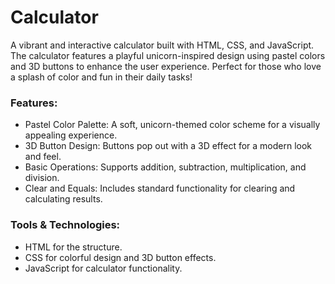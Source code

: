 # Calculator
A vibrant and interactive calculator built with HTML, CSS, and JavaScript. The calculator features a playful unicorn-inspired design using pastel colors and 3D buttons to enhance the user experience. Perfect for those who love a splash of color and fun in their daily tasks!

### Features:
* Pastel Color Palette: A soft, unicorn-themed color scheme for a visually appealing experience.
* 3D Button Design: Buttons pop out with a 3D effect for a modern look and feel.
* Basic Operations: Supports addition, subtraction, multiplication, and division.
* Clear and Equals: Includes standard functionality for clearing and calculating results.

### Tools & Technologies:
* HTML for the structure.
* CSS for colorful design and 3D button effects.
* JavaScript for calculator functionality.
